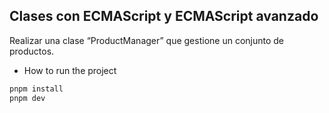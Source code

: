 ## Clases con ECMAScript y ECMAScript avanzado

Realizar una clase “ProductManager” que gestione un conjunto de productos.

- How to run the project

```bash
pnpm install
pnpm dev
```